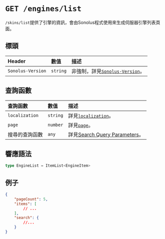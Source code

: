 # `GET /engines/list`

`/skins/list`提供了引擎的資訊，會由Sonolus程式使用來生成伺服器引擎列表頁面。

## 標頭

Header | 數值 | 描述
:-- | :-- | :--
`Sonolus-Version` | `string` | 非強制，詳見[`Sonolus-Version`](../headers/sonolus-version)。

## 查詢函數

查詢函數 | 數值 | 描述
:-- | :-- | :--
`localization` | `string` | 詳見[`localization`](../query-parameters/localization)。
`page` | `number` | 詳見[`page`](../query-parameters/page)。
搜尋的查詢函數 | `any` | 詳見[Search Query Parameters](../query-parameters/search-query-parameters)。

## 響應語法

```ts
type EngineList = ItemList<EngineItem>
```

## 例子

```json
{
    "pageCount": 5,
    "items": [
        // ...
    ],
    "search": {
        //...
    }
}
```
